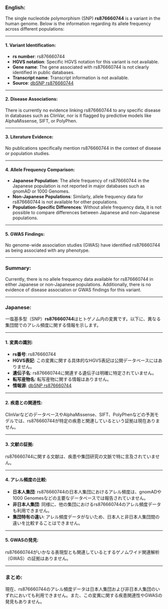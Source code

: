 ### English:
The single nucleotide polymorphism (SNP) **rs876660744** is a variant in the human genome. Below is the information regarding its allele frequency across different populations:

---

#### 1. **Variant Identification**:
- **rs number**: rs876660744
- **HGVS notation**: Specific HGVS notation for this variant is not available.
- **Gene name**: The gene associated with rs876660744 is not clearly identified in public databases.
- **Transcript name**: Transcript information is not available.
- **Source**: [dbSNP rs876660744](https://www.ncbi.nlm.nih.gov/snp/rs876660744)

---

#### 2. **Disease Associations**:
There is currently no evidence linking rs876660744 to any specific disease in databases such as ClinVar, nor is it flagged by predictive models like AlphaMissense, SIFT, or PolyPhen.

---

#### 3. **Literature Evidence**:
No publications specifically mention rs876660744 in the context of disease or population studies.

---

#### 4. **Allele Frequency Comparison**:
- **Japanese Population**: The allele frequency of rs876660744 in the Japanese population is not reported in major databases such as gnomAD or 1000 Genomes.
- **Non-Japanese Populations**: Similarly, allele frequency data for rs876660744 is not available for other populations.
- **Population-Specific Differences**: Without allele frequency data, it is not possible to compare differences between Japanese and non-Japanese populations.

---

#### 5. **GWAS Findings**:
No genome-wide association studies (GWAS) have identified rs876660744 as being associated with any phenotype.

---

### Summary:
Currently, there is no allele frequency data available for rs876660744 in either Japanese or non-Japanese populations. Additionally, there is no evidence of disease association or GWAS findings for this variant.

---

### Japanese:
一塩基多型（SNP）**rs876660744**はヒトゲノム内の変異です。以下に、異なる集団間でのアレル頻度に関する情報を示します。

---

#### 1. **変異の識別**:
- **rs番号**: rs876660744
- **HGVS表記**: この変異に関する具体的なHGVS表記は公開データベースにはありません。
- **遺伝子名**: rs876660744に関連する遺伝子は明確に特定されていません。
- **転写産物名**: 転写産物に関する情報はありません。
- **情報源**: [dbSNP rs876660744](https://www.ncbi.nlm.nih.gov/snp/rs876660744)

---

#### 2. **疾患との関連性**:
ClinVarなどのデータベースやAlphaMissense、SIFT、PolyPhenなどの予測モデルでは、rs876660744が特定の疾患と関連しているという証拠は現在ありません。

---

#### 3. **文献の証拠**:
rs876660744に関する文献は、疾患や集団研究の文脈で特に言及されていません。

---

#### 4. **アレル頻度の比較**:
- **日本人集団**: rs876660744の日本人集団におけるアレル頻度は、gnomADや1000 Genomesなどの主要なデータベースでは報告されていません。
- **非日本人集団**: 同様に、他の集団におけるrs876660744のアレル頻度データも利用できません。
- **集団特有の違い**: アレル頻度データがないため、日本人と非日本人集団間の違いを比較することはできません。

---

#### 5. **GWASの発見**:
rs876660744がいかなる表現型とも関連しているとするゲノムワイド関連解析（GWAS）の証拠はありません。

---

### まとめ:
現在、rs876660744のアレル頻度データは日本人集団および非日本人集団のいずれにおいても利用できません。また、この変異に関する疾患関連性やGWASの発見もありません。

